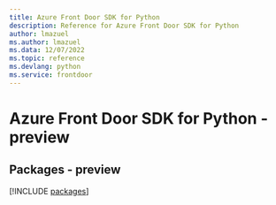 ```yaml
---
title: Azure Front Door SDK for Python
description: Reference for Azure Front Door SDK for Python
author: lmazuel
ms.author: lmazuel
ms.data: 12/07/2022
ms.topic: reference
ms.devlang: python
ms.service: frontdoor
---
```

# Azure Front Door SDK for Python - preview
## Packages - preview
[!INCLUDE [packages](front-door-index.md)]